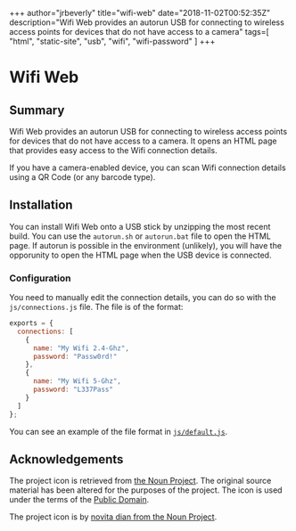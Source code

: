 +++
author="jrbeverly"
title="wifi-web"
date="2018-11-02T00:52:35Z"
description="Wifi Web provides an autorun USB for connecting to wireless access points for devices that do not have access to a camera"
tags=[
  "html",
  "static-site",
  "usb",
  "wifi",
  "wifi-password"
]
+++

# Wifi Web

## Summary

Wifi Web provides an autorun USB for connecting to wireless access points for devices that do not have access to a camera. It opens an HTML page that provides easy access to the Wifi connection details.

If you have a camera-enabled device, you can scan Wifi connection details using a QR Code (or any barcode type).

## Installation

You can install Wifi Web onto a USB stick by unzipping the most recent build. You can use the `autorun.sh` or `autorun.bat` file to open the HTML page. If autorun is possible in the environment (unlikely), you will have the opporunity to open the HTML page when the USB device is connected. 

### Configuration

You need to manually edit the connection details, you can do so with the `js/connections.js` file. The file is of the format:

```javascript
exports = {
  connections: [
    {
      name: "My Wifi 2.4-Ghz",
      password: "Passw0rd!"
    },
    {
      name: "My Wifi 5-Ghz",
      password: "L337Pass"
    }
  ]
};
```

You can see an example of the file format in [`js/default.js`](src/js/default.js).

## Acknowledgements

The project icon is retrieved from [the Noun Project](docs/icon/icon.json). The original source material has been altered for the purposes of the project. The icon is used under the terms of the [Public Domain](https://creativecommons.org/publicdomain/zero/1.0/).

The project icon is by [novita dian from the Noun Project](https://thenounproject.com/term/wifi/1105389/).